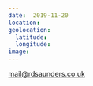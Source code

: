 ```yaml
---
date:  2019-11-20
location: 
geolocation: 
  latitude: 
  longitude: 
image: 
---
```

mail@rdsaunders.co.uk

